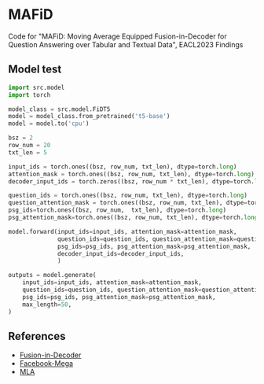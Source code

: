 # MAFiD
Code for "MAFiD: Moving Average Equipped Fusion-in-Decoder for Question Answering over Tabular and Textual Data", EACL2023 Findings

## Model test

```python
import src.model
import torch

model_class = src.model.FiDT5
model = model_class.from_pretrained('t5-base')
model = model.to('cpu')

bsz = 2
row_num = 20
txt_len = 5

input_ids = torch.ones((bsz, row_num, txt_len), dtype=torch.long)
attention_mask = torch.ones((bsz, row_num, txt_len), dtype=torch.long)
decoder_input_ids = torch.zeros((bsz, row_num * txt_len), dtype=torch.long)

question_ids = torch.ones((bsz, row_num, txt_len), dtype=torch.long)
question_attention_mask = torch.ones((bsz, row_num, txt_len), dtype=torch.long)
psg_ids=torch.ones((bsz, row_num,  txt_len), dtype=torch.long)
psg_attention_mask=torch.ones((bsz, row_num, txt_len), dtype=torch.long)

model.forward(input_ids=input_ids, attention_mask=attention_mask,
              question_ids=question_ids, question_attention_mask=question_attention_mask,
              psg_ids=psg_ids, psg_attention_mask=psg_attention_mask,
              decoder_input_ids=decoder_input_ids, 
              )

outputs = model.generate(
    input_ids=input_ids, attention_mask=attention_mask,
    question_ids=question_ids, question_attention_mask=question_attention_mask,
    psg_ids=psg_ids, psg_attention_mask=psg_attention_mask,    
    max_length=50,
)

```


## References
- [Fusion-in-Decoder](https://arxiv.org/pdf/2007.01282) 
- [Facebook-Mega](https://arxiv.org/pdf/2209.10655)
- [MLA](https://arxiv.org/pdf/2106.00950)
